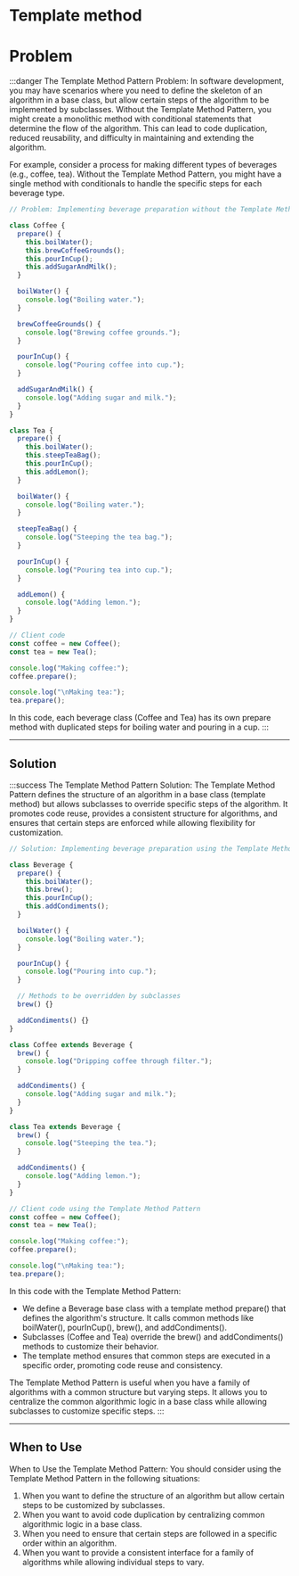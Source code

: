# Template method

# Problem

:::danger The Template Method Pattern Problem:
In software development, you may have scenarios where you need to define the skeleton of an algorithm in a base class, but allow certain steps of the algorithm to be implemented by subclasses. Without the Template Method Pattern, you might create a monolithic method with conditional statements that determine the flow of the algorithm. This can lead to code duplication, reduced reusability, and difficulty in maintaining and extending the algorithm.

For example, consider a process for making different types of beverages (e.g., coffee, tea). Without the Template Method Pattern, you might have a single method with conditionals to handle the specific steps for each beverage type.

```js
// Problem: Implementing beverage preparation without the Template Method Pattern

class Coffee {
  prepare() {
    this.boilWater();
    this.brewCoffeeGrounds();
    this.pourInCup();
    this.addSugarAndMilk();
  }

  boilWater() {
    console.log("Boiling water.");
  }

  brewCoffeeGrounds() {
    console.log("Brewing coffee grounds.");
  }

  pourInCup() {
    console.log("Pouring coffee into cup.");
  }

  addSugarAndMilk() {
    console.log("Adding sugar and milk.");
  }
}

class Tea {
  prepare() {
    this.boilWater();
    this.steepTeaBag();
    this.pourInCup();
    this.addLemon();
  }

  boilWater() {
    console.log("Boiling water.");
  }

  steepTeaBag() {
    console.log("Steeping the tea bag.");
  }

  pourInCup() {
    console.log("Pouring tea into cup.");
  }

  addLemon() {
    console.log("Adding lemon.");
  }
}

// Client code
const coffee = new Coffee();
const tea = new Tea();

console.log("Making coffee:");
coffee.prepare();

console.log("\nMaking tea:");
tea.prepare();
```
In this code, each beverage class (Coffee and Tea) has its own prepare method with duplicated steps for boiling water and pouring in a cup.
:::

---

## Solution

:::success The Template Method Pattern Solution:
The Template Method Pattern defines the structure of an algorithm in a base class (template method) but allows subclasses to override specific steps of the algorithm. It promotes code reuse, provides a consistent structure for algorithms, and ensures that certain steps are enforced while allowing flexibility for customization.

```js
// Solution: Implementing beverage preparation using the Template Method Pattern

class Beverage {
  prepare() {
    this.boilWater();
    this.brew();
    this.pourInCup();
    this.addCondiments();
  }

  boilWater() {
    console.log("Boiling water.");
  }

  pourInCup() {
    console.log("Pouring into cup.");
  }

  // Methods to be overridden by subclasses
  brew() {}

  addCondiments() {}
}

class Coffee extends Beverage {
  brew() {
    console.log("Dripping coffee through filter.");
  }

  addCondiments() {
    console.log("Adding sugar and milk.");
  }
}

class Tea extends Beverage {
  brew() {
    console.log("Steeping the tea.");
  }

  addCondiments() {
    console.log("Adding lemon.");
  }
}

// Client code using the Template Method Pattern
const coffee = new Coffee();
const tea = new Tea();

console.log("Making coffee:");
coffee.prepare();

console.log("\nMaking tea:");
tea.prepare();
```
In this code with the Template Method Pattern:

- We define a Beverage base class with a template method prepare() that defines the algorithm's structure. It calls common methods like boilWater(), pourInCup(), brew(), and addCondiments().
- Subclasses (Coffee and Tea) override the brew() and addCondiments() methods to customize their behavior.
- The template method ensures that common steps are executed in a specific order, promoting code reuse and consistency.

The Template Method Pattern is useful when you have a family of algorithms with a common structure but varying steps. It allows you to centralize the common algorithmic logic in a base class while allowing subclasses to customize specific steps.
:::

---

## When to Use

When to Use the Template Method Pattern:
You should consider using the Template Method Pattern in the following situations:

1. When you want to define the structure of an algorithm but allow certain steps to be customized by subclasses.
2. When you want to avoid code duplication by centralizing common algorithmic logic in a base class.
3. When you need to ensure that certain steps are followed in a specific order within an algorithm.
4. When you want to provide a consistent interface for a family of algorithms while allowing individual steps to vary.

